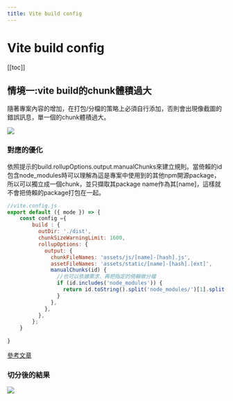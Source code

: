 ```yaml
---
title: Vite build config
---
```

# Vite build config

[[toc]]

## 情境一:vite build的chunk體積過大
隨著專案內容的增加，在打包/分檔的策略上必須自行添加，否則會出現像截圖的錯誤訊息，單一個的chunk體積過大。

![](https://i.imgur.com/WLC92uq.jpg)

### 對應的優化
依照提示的build.rollupOptions.output.manualChunks來建立規則。當倚賴的id包含node_modules時可以理解為這是專案中使用到的其他npm開源package，所以可以獨立成一個chunk，並只擷取其package name作為其[name]，這樣就不會把倚賴的package打包在一起。

```javascript
//vite.config.js
export default ({ mode }) => {
    const config ={
        build : {
          outDir: './dist',
          chunkSizeWarningLimit: 1600,
          rollupOptions: {
            output: {
              chunkFileNames: 'assets/js/[name]-[hash].js',
              assetFileNames: 'assets/static/[name]-[hash].[ext]',
              manualChunks(id) {
                //也可以依據需求，再把指定的倚賴做分檔
                if (id.includes('node_modules')) {
                  return id.toString().split('node_modules/')[1].split('/')[0].toString();
                }
              },
            },
          },
        };
    }
    
}
```

[參考文章](https://juejin.cn/post/7119455615840092173)

### 切分後的結果
![](https://i.imgur.com/FSL45my.jpg)

